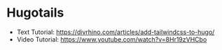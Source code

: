 # Hugotails
- Text Tutorial: https://divrhino.com/articles/add-tailwindcss-to-hugo/
- Video Tutorial: https://www.youtube.com/watch?v=8Hr19zVHCbo
